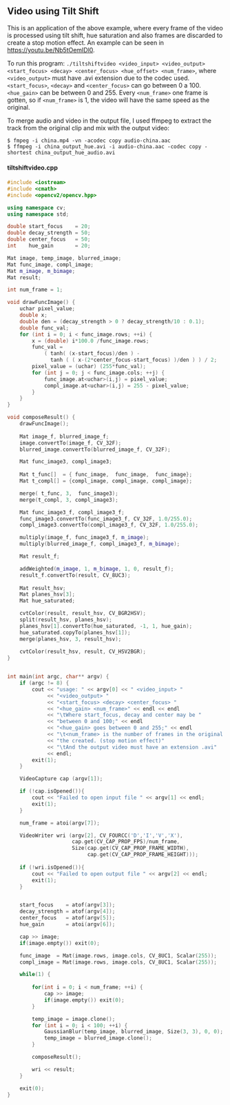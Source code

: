 ## Video using Tilt Shift

This is an application of the above example, where every frame of the video is processed using tilt shift, hue saturation and also frames are discarded to create a stop motion effect. An example can be seen in <https://youtu.be/Nb5tOemIDl0>.

To run this program: `./tiltshiftvideo <video_input> <video_output> <start_focus> <decay> <center_focus> <hue_offset> <num_frame>`, where `<video_output>` must have .avi extension due to the codec used. `<start_focus>`, `<decay>` and `<center_focus>` can go between 0 a 100. `<hue_gain>` can be between 0 and 255. Every `<num_frame>` one frame is gotten, so if  `<num_frame>` is 1, the video will have the same speed as the original.

To merge audio and video in the output file, I used ffmpeg to extract the track from the original clip and mix with the output video:

```
$ fmpeg -i china.mp4 -vn -acodec copy audio-china.aac 
$ ffmpeg -i china_output_hue.avi -i audio-china.aac -codec copy -shortest china_output_hue_audio.avi
```

#### tiltshiftvideo.cpp
```c++
#include <iostream>
#include <cmath>
#include <opencv2/opencv.hpp>

using namespace cv;
using namespace std;

double start_focus    = 20;
double decay_strength = 50;
double center_focus   = 50;
int    hue_gain       = 20;

Mat image, temp_image, blurred_image;
Mat func_image, compl_image;
Mat m_image, m_bimage;
Mat result;

int num_frame = 1;

void drawFuncImage() {
    uchar pixel_value;
    double x;
    double den = (decay_strength > 0 ? decay_strength/10 : 0.1);
    double func_val;
    for (int i = 0; i < func_image.rows; ++i) {
        x = (double) i*100.0 /func_image.rows;
        func_val =
            ( tanh( (x-start_focus)/den ) - 
              tanh ( ( x-(2*center_focus-start_focus) )/den ) ) / 2;
        pixel_value = (uchar) (255*func_val);
        for (int j = 0; j < func_image.cols; ++j) {
            func_image.at<uchar>(i,j) = pixel_value;
            compl_image.at<uchar>(i,j) = 255 - pixel_value;
        }
    }
}

void composeResult() {
    drawFuncImage();
    
    Mat image_f, blurred_image_f;
    image.convertTo(image_f, CV_32F);
    blurred_image.convertTo(blurred_image_f, CV_32F);

    Mat func_image3, compl_image3;
    
    Mat t_func[]  = { func_image,  func_image,  func_image};
    Mat t_compl[] = {compl_image, compl_image, compl_image};

    merge( t_func, 3,  func_image3);
    merge(t_compl, 3, compl_image3);

    Mat func_image3_f, compl_image3_f;
    func_image3.convertTo(func_image3_f, CV_32F, 1.0/255.0);
    compl_image3.convertTo(compl_image3_f, CV_32F, 1.0/255.0);

    multiply(image_f, func_image3_f, m_image);
    multiply(blurred_image_f, compl_image3_f, m_bimage);

    Mat result_f;

    addWeighted(m_image, 1, m_bimage, 1, 0, result_f);
    result_f.convertTo(result, CV_8UC3);
    
    Mat result_hsv;
    Mat planes_hsv[3];
    Mat hue_saturated;

    cvtColor(result, result_hsv, CV_BGR2HSV);
    split(result_hsv, planes_hsv);
    planes_hsv[1].convertTo(hue_saturated, -1, 1, hue_gain);
    hue_saturated.copyTo(planes_hsv[1]);
    merge(planes_hsv, 3, result_hsv);
    
    cvtColor(result_hsv, result, CV_HSV2BGR);
}


int main(int argc, char** argv) {
    if (argc != 8) {
        cout << "usage: " << argv[0] << " <video_input> "
             << "<video_output> "
             << "<start_focus> <decay> <center_focus> " 
             << "<hue_gain> <num_frame>" << endl << endl
             << "\tWhere start_focus, decay and center may be "
             << "between 0 and 100;" << endl
             << "<hue_gain> goes between 0 and 255;" << endl
             << "\t<num_frame> is the number of frames in the original to "
             << "the created. (stop motion effect)"
             << "\tAnd the output video must have an extension .avi"
             << endl;
        exit(1);
    }

    VideoCapture cap (argv[1]);

    if (!cap.isOpened()){
        cout << "Failed to open input file " << argv[1] << endl;
        exit(1);
    }

    num_frame = atoi(argv[7]);

    VideoWriter wri (argv[2], CV_FOURCC('D','I','V','X'), 
                     cap.get(CV_CAP_PROP_FPS)/num_frame,
                     Size(cap.get(CV_CAP_PROP_FRAME_WIDTH), 
                          cap.get(CV_CAP_PROP_FRAME_HEIGHT)));
    
    if (!wri.isOpened()){
        cout << "Failed to open output file " << argv[2] << endl;
        exit(1);
    }


    start_focus    = atof(argv[3]);
    decay_strength = atof(argv[4]);
    center_focus   = atof(argv[5]);
    hue_gain       = atoi(argv[6]);

    cap >> image;
    if(image.empty()) exit(0);

    func_image  = Mat(image.rows, image.cols, CV_8UC1, Scalar(255));
    compl_image = Mat(image.rows, image.cols, CV_8UC1, Scalar(255));

    while(1) {
        
        for(int i = 0; i < num_frame; ++i) {
            cap >> image;
            if(image.empty()) exit(0);
        }

        temp_image = image.clone();
        for (int i = 0; i < 100; ++i) {
            GaussianBlur(temp_image, blurred_image, Size(3, 3), 0, 0);
            temp_image = blurred_image.clone();
        }

        composeResult();

        wri << result;
    }

    exit(0);
}
```
